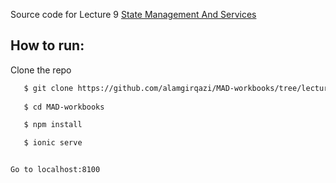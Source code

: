 Source code for Lecture 9 <a href="https://github.com/alamgirqazi/mobile-application-development-course/blob/master/lecture%209/Lecture%209%20-%20Mobile%20Application%20Development.pdf"> State Management And Services </a>


## How to run:

Clone the repo

```sh
   $ git clone https://github.com/alamgirqazi/MAD-workbooks/tree/lecture9
   
   $ cd MAD-workbooks

   $ npm install 

   $ ionic serve 


Go to localhost:8100
```